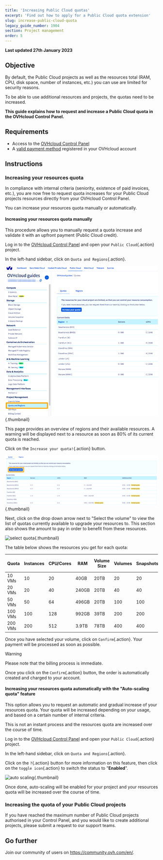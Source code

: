 ```yaml
---
title: 'Increasing Public Cloud quotas'
excerpt: 'Find out how to apply for a Public Cloud quota extension'
slug: increase-public-cloud-quota
legacy_guide_number: 1904
section: Project management
order: 5
---
```


**Last updated 27th January 2023**
## Objective

By default, the Public Cloud projects as well as the resources total (RAM, CPU, disk space, number of instances, etc.) you can use are limited for security reasons.

To be able to use additional resources and projects, the quotas need to be increased.

**This guide explains how to request and increase a Public Cloud quota in the OVHcloud Control Panel.**


## Requirements

- Access to the [OVHcloud Control Panel](https://www.ovh.com/auth/?action=gotomanager&from=https://www.ovh.ie/&ovhSubsidiary=ie)
- A [valid payment method](../../billing/manage-payment-methods/) registered in your OVHcloud account

## Instructions

### Increasing your resources quota

In compliance with internal criteria (seniority, existence of paid invoices, etc.), you are now free to request quota increases for your Public Cloud projects resources directly from your OVHcloud Control Panel.

You can increase your resources quota manually or automatically.

#### Increasing your resources quota manually

This procedure allows you to manually request a quota increase and validate it with an upfront payment (Public Cloud credit).

Log in to the [OVHcloud Control Panel](https://www.ovh.com/auth/?action=gotomanager&from=https://www.ovh.ie/&ovhSubsidiary=ie) and open your `Public Cloud`{.action} project.

In the left-hand sidebar, click on `Quota and Regions`{.action}.

![access quota](images/raisepciquota2021.png){.thumbnail}

This page provides an overview of regions and their available resources. A warning will be displayed next to a resource as soon as 80% of its current quota is reached.

Click on the `Increase your quota!`{.action} button.

![raise-pci-quota](images/raisepciquota2021b.png){.thumbnail}

Next, click on the drop down arrow next to "Select the volume" to view the list of quotas currently available to upgrade your resources to. This section also shows the amount to pay in order to benefit from these resources.

![select quota](images/selectquotas.png){.thumbnail}

The table below shows the resources you get for each quota:

|Quota|Instances|CPU/Cores|RAM|Volume Size|Volumes|Snapshots|Floating IPs|Octavia Load Balancer|Gateway (Routers)|
|---|---|---|---|---|---|---|---|---|---|
|10 VMs|10|20|40GB|20TB|20|20|2|2|2|
|20 VMs|20|40|240GB|20TB|40|40|2|2|2|
|50 VMs|50|64|496GB|20TB|100|100|10|10|10|
|100 VMs|100|128|992GB|39TB|200|200|10|10|10|
|200 VMs|200|512|3.9TB|78TB|400|400|50|50|50|

Once you have selected your volume, click on `Confirm`{.action}. Your payment will be processed as soon as possible.

> [!warning]
> Please note that the billing process is immediate.
>
> Once you click on the `Confirm`{.action} button, the order is automatically created and charged to your account.
>

#### Increasing your resources quota automatically with the "Auto-scaling quota" feature

This option allows you to request an automatic and gradual increase of your resources quota. Your quota will be increased depending on your usage, and based on a certain number of internal criteria.

This is not an instant process and the resources quota are increased over the course of time.

Log in to the [OVHcloud Control Panel](https://www.ovh.com/auth/?action=gotomanager&from=https://www.ovh.ie/&ovhSubsidiary=ie) and open your `Public Cloud`{.action} project.

In the left-hand sidebar, click on `Quota and Regions`{.action}.

Click on the `?`{.action} button for more information on this feature, then click on the `toggle icon`{.action} to switch the status to "**Enabled**".

![auto scaling](images/autoscaling.png){.thumbnail}

Once done, auto-scaling will be enabled for your project and your resources quota will be increased over the course of time.

### Increasing the quota of your Public Cloud projects

If you have reached the maximum number of Public Cloud projects authorised in your Control Panel, and you would like to create additional projects, please submit a request to our support teams.

## Go further

Join our community of users on <https://community.ovh.com/en/>.
